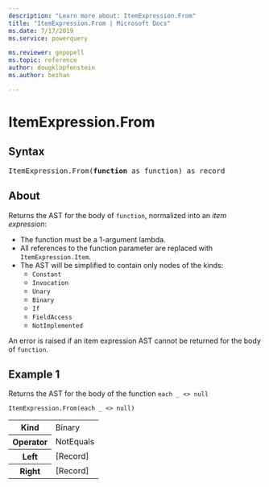 ```yaml
---
description: "Learn more about: ItemExpression.From"
title: "ItemExpression.From | Microsoft Docs"
ms.date: 7/17/2019
ms.service: powerquery

ms.reviewer: gepopell
ms.topic: reference
author: dougklopfenstein
ms.author: bezhan

---
```

# ItemExpression.From

## Syntax

<pre>
ItemExpression.From(<b>function</b> as function) as record
</pre>

## About
Returns the AST for the body of `function`, normalized into an *item expression*: 

- The function must be a 1-argument lambda. 
- All references to the function parameter are replaced with `ItemExpression.Item`. 
- The AST will be simplified to contain only nodes of the kinds: 
  - `Constant` 
  - `Invocation` 
  - `Unary` 
  - `Binary` 
  - `If` 
  - `FieldAccess` 
  - `NotImplemented`    

An error is raised if an item expression AST cannot be returned for the body of `function`.

## Example 1
Returns the AST for the body of the function `each _ <> null`

```powerquery-m
ItemExpression.From(each _ <> null)
```

<table> <tr> <th>Kind</th> <td>Binary</td> </tr> <tr> <th>Operator</th> <td>NotEquals</td> </tr> <tr> <th>Left</th> <td>[Record]</td> </tr> <tr> <th>Right</th> <td>[Record]</td> </tr> </table>

